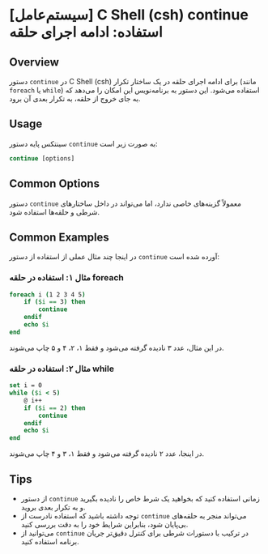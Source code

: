 # [سیستم‌عامل] C Shell (csh) continue استفاده: ادامه اجرای حلقه

## Overview
دستور `continue` در C Shell (csh) برای ادامه اجرای حلقه در یک ساختار تکرار (مانند `foreach` یا `while`) استفاده می‌شود. این دستور به برنامه‌نویس این امکان را می‌دهد که به جای خروج از حلقه، به تکرار بعدی آن برود.

## Usage
سینتکس پایه دستور `continue` به صورت زیر است:

```csh
continue [options]
```

## Common Options
دستور `continue` معمولاً گزینه‌های خاصی ندارد، اما می‌تواند در داخل ساختارهای شرطی و حلقه‌ها استفاده شود. 

## Common Examples
در اینجا چند مثال عملی از استفاده از دستور `continue` آورده شده است:

### مثال ۱: استفاده در حلقه foreach
```csh
foreach i (1 2 3 4 5)
    if ($i == 3) then
        continue
    endif
    echo $i
end
```
در این مثال، عدد ۳ نادیده گرفته می‌شود و فقط ۱، ۲، ۴ و ۵ چاپ می‌شوند.

### مثال ۲: استفاده در حلقه while
```csh
set i = 0
while ($i < 5)
    @ i++
    if ($i == 2) then
        continue
    endif
    echo $i
end
```
در اینجا، عدد ۲ نادیده گرفته می‌شود و فقط ۱، ۳ و ۴ چاپ می‌شوند.

## Tips
- از دستور `continue` زمانی استفاده کنید که بخواهید یک شرط خاص را نادیده بگیرید و به تکرار بعدی بروید.
- توجه داشته باشید که استفاده نادرست از `continue` می‌تواند منجر به حلقه‌های بی‌پایان شود، بنابراین شرایط خود را به دقت بررسی کنید.
- می‌توانید از `continue` در ترکیب با دستورات شرطی برای کنترل دقیق‌تر جریان برنامه استفاده کنید.